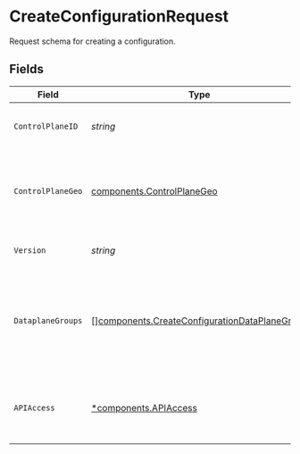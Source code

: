 # CreateConfigurationRequest

Request schema for creating a configuration.



## Fields

| Field                                                                                                          | Type                                                                                                           | Required                                                                                                       | Description                                                                                                    | Example                                                                                                        |
| -------------------------------------------------------------------------------------------------------------- | -------------------------------------------------------------------------------------------------------------- | -------------------------------------------------------------------------------------------------------------- | -------------------------------------------------------------------------------------------------------------- | -------------------------------------------------------------------------------------------------------------- |
| `ControlPlaneID`                                                                                               | *string*                                                                                                       | :heavy_check_mark:                                                                                             | N/A                                                                                                            | 0949471e-b759-45ba-87ab-ee63fb781388                                                                           |
| `ControlPlaneGeo`                                                                                              | [components.ControlPlaneGeo](../../models/components/controlplanegeo.md)                                       | :heavy_check_mark:                                                                                             | Set of control-plane geos supported for deploying cloud-gateways configurations.                               |                                                                                                                |
| `Version`                                                                                                      | *string*                                                                                                       | :heavy_check_mark:                                                                                             | Supported gateway version.                                                                                     | 3.2                                                                                                            |
| `DataplaneGroups`                                                                                              | [][components.CreateConfigurationDataPlaneGroup](../../models/components/createconfigurationdataplanegroup.md) | :heavy_check_mark:                                                                                             | List of data-plane groups that describe where to deploy instances, along with how many instances.              |                                                                                                                |
| `APIAccess`                                                                                                    | [*components.APIAccess](../../models/components/apiaccess.md)                                                  | :heavy_minus_sign:                                                                                             | Type of API access data-plane groups will support for a configuration.                                         |                                                                                                                |